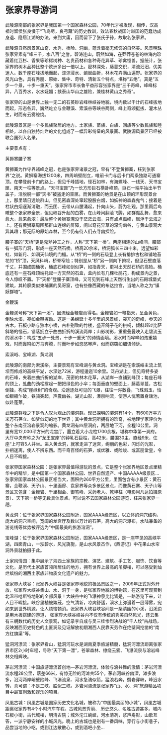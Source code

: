 # 张家界导游词  
武陵源南部的张家界是我国第一个国家森林公园，70年代才被发现，相传，汉高祖时留侯张良慑于“飞鸟尽，良弓藏”的历史教训，效法春秋战国时越国的范蠢功成身退、隐居江湖的办法，来到大庸，因而留下了张氏子孙，故取名张家界。  

武陵源自然风景区山奇、水秀、桥险、洞幽，蕴含着毫无修饰的自然美。风景明珠张家界素有“峰三千，水八百”之誉。碧涛连山，蔚然如海，在莽莽苍苍的林海内珍藏着红豆杉、香果等珍稀树种、名贵药材和各种奇花异草、珍禽怪兽。据统计，张家界的树木品种比整个欧洲多出一倍以上。密林深处，藤蔓交织，清流汩汩，优美迷人。数千座石峰拔地而起，淙淙浸水、蜿蜒曲折，林木花卉满山遍野。张家界的风光山色，具有秀丽、原始、集中、奇特、清新五个特点，堪称“五绝”。真是“五步一个景，十步一重天”。张家界市市长鲁平益形容张家界是“三千奇峰，峰峰标异，八百秀水，水水妩媚；挟泰山华山之雄险，兼桂林黄山之秀奇”。  

张家界的山是世界上独一无二的石英砂岩峰林峡谷地貌，境内数以千计的石峰拔地而起，形态各异，巍然屹立与金鞭溪、索溪谷等峡谷两侧，峰上奇颂挺拔、灌木丛生，时而有云雾缭绕。  

武陵源景区是一个多民族聚居的地方。土家族、苗族、白族、回族等少数民族和睦相处，以各自独特灿烂的文化组成了一幅异彩纷呈的风景画。武陵源风景区已经被联合国列入名录。  

主要景点有：  

黄狮寨腰子寨  

黄狮寨为作守界诸峰之冠，也是张家界诸景之冠，早有“不登黄狮寨，枉到张家界”之说。黄狮寨海拔1200米，四周峭壁削立，唯前卡门与后卡门两条独路可通寨顶。在攀登前卡门的路上，但见千峰插地，怪石如林，有海螺峰、一线天、天书宝匣、南天一柱等景点。“天书宝匣”乃一长方形巨石横卧峰顶，巨石一端平抽出半节盖子，活脱脱一部“天书”被盗走的空匣。而黄狮寨的绝景是在山顶的环形观景台上，那里晴日远眺群山，但见密森深处窜起股股白烟，如妖神的森森鬼气；接着是柱状白烟逐渐消融，而云团、云带从山腰涌起，扑向山头，蔚为壮观。那里雨后鸟瞰整个张家界全景，但见峡谷升起的白雾，在山峰间翻滚飞腾，如群魔乱舞，愈来愈大，愈来愈浓；最后整个黄狮寨淹没于茫茫云海，只有点点孤峰，飘浮于云海之上。还有黄狮寨周围那群山连绵的屏障，间以奇花异草的深沟幽谷，与黄山景观大异其趣；那无际的原始森林，至今仍有待人们去寻幽探险。  

腰子寨的“天桥”更是鬼斧神工之作，人称“天下第一桥”。两座相连的山峰间，腰部有一弧形门洞，形成一座天然石桥。桥高20余米，桥洞弧长三四十米，远望如彩虹、如新月、如洞天仙境的门楣。从“桥”的一侧的石级登上长有排排古松和铺地苔花的“桥”顶，天风料峭，桥脊窄险；特别是从“桥”另一侧向下俯视，但见石壁直落千丈，并围成圆桶状，桶底石峰如剑似笋，如指青天，更衬出天然石桥的高险。桶底还有一座石峰顶端托起一方天然的石盒，盒内长有几棵杜鹃花，构成景内之景，令人惊叹不置。下“天桥”登腰子寨顶峰，又可见到石峰上天然衍生出的石殿城堡式建筑，其轮廓类似柬埔寨的吴哥窟，也有些像西藏的布达拉宫，当地人称之为“镇妖群塔”。  

金鞭溪  

金鞭溪号称“天下第一溪”，因流经金鞭岩而得名。金鞭岩如一鞭指天，呈金黄色，倒映水溪，宛如金鞭挥动。这是一条绵延十多华里的风景线，突兀的奇峰，参天的古木，石板小路与独木小桥，古朴别致的竹楼，盛开鸽子花的拱桐，倾斜超过比萨斜塔的怪石，错落拥立于曲曲折折的溪流两岸；山影树影，重重叠叠映入走碧流玉的溪水中：构成“五步一处景，十步一重天”的诗情画境。溪水时而哗哗如孩重嬉戏，时而轰鸣如万马奔腾，时而叶步如悠悠琴声，似而窃窃如细语倾诉。  

索溪峪、宝峰湖、黄龙洞  

武陵源的南部为索溪峪，主要景观有宝峰湖与黄龙洞。宝峰湖是在索溪峪主流上筑坝而修成的高峡平湖，水深达72米，游程逶迤10余里。泛舟湖上，但见奇特多姿的石峰，夹着曲曲折折的湖岸，茂密的林木花草，从湖岸一直铺到峰顶；每座石峰的顶上，虬曲的劲松撑起一把把绿色的小伞；每面垂直的壁面上，藤葛翠蔓，古松倒挂，构成“崖绿树”的奇观。沿途逐处可见的飞瀑，往往一泻数叠，飞珠溅玉，恰如银瓶乍破，铁骑突起，声震幽谷。湖光山影，瀑泉响流，使游人恍若置身瑶池，似赴蓬莱。  

武陵源群峰之下是令人叹为观止的溶洞群。现已探明的溶洞有14个，有600万平方米万石笋立、如梦似幻的地下世界；其中黄龙洞所拥有的珍奇，被地理学家评价为整个东南亚溶岩景观的缩影。黄龙洞有四层洞府，两层地下河，全程10公里。洞里有宽12,000平方米的龙宫厅，矗立着大小龙柱1700余根，堪称中华第一洞府。大厅中央有称之为“龙王宝座”的钟乳石巨柱，高42米，腰围30主，直经9米，住座“上可容5人并坐。进入黄龙洞，就家走进了迷宫，绚丽的色彩，闪烁的光影，扑朔迷离，使人不辨东西。而千奇百怪的石笋，或优雅、或险峻、或富丽堂皇，令人目不暇接。  

张家界国家森林公园：是张家界最值得游玩的景点，它是整个张家界地区景点里精华中的精华，是中国第一个国家森林公园、世界自然遗产、中国AAAAA级景区… 张家界国家森林公园景区相当大，面积约260平方公里，里面包含有小景区：黄石寨，金鞭溪、天子山、十里画廊、袁家界等众多景区景点，而像黄石寨、天子山等景区又包含：金鞭岩、千里相会、御笔峰、采药老人、乾坤柱（电影阿凡达拍摄原景）、天下第一桥等无数具体景点。可以说不去国家森林公园游览，枉来张家界一趟。  

黄龙洞：位于张家界国家森林公园附近，国家AAAA级景区，以立体的洞穴结构，庞大的洞穴空间，宽阔的龙宫厅及数以万计的石笋，高大的洞穴瀑布，水陆兼备的游览线等优势被评选为“中国最美的旅游溶洞”。  

宝峰湖：位于张家界国家森林公园附近，国家AAAA级景区，是一座罕见的高峡平湖，四面青山，一泓碧水，风光旖旎，是山水风景杰作，《西游记》中花果山水帘洞外景就拍摄于此。  

土家风情园：集中展示了湘西土家族的宗教、演艺、建筑、手工艺、服饰、饮食等文化，是历代土家族首领所居住的地方，拥有世界上最高的吊脚楼，可以感受到灿烂缤纷的湘西土家族非物质文化遗产的魅力。  

张家界大峡谷：张家界大峡谷是张家界地貌的极品景区之一，2009年正式对外开放，张家界大峡谷集山、水、洞于一身，是张家界地貌的博物馆，在这里可观赏到北温带喀斯特地形的全部风景！大峡谷中的飞瀑神泉比比皆是，一路游览下来，让人目不暇接。峡谷里植被繁茂，空气清新，凉爽舒适，溪水上弥漫着一层薄雾，宛如来到世外桃源，让人烦恼顿消。张家界大峡谷峡谷间是一条清幽的小溪，沿溪边是用木板搭建的游道， 张家界大峡谷峡谷内不仅有传统的秀美自然风光，还云集有三朝数代的历史人文景观，如记录李自成与吴三桂惨烈决战的“千人坟”古战场，反映湘西历史特色的土匪洞及见证解放初期湘西人民靠天劳作在绝壁间挖凿的“南方红旗渠”等。  

猛洞河漂流：张家界看山，猛洞河玩水是湖南夏季旅游精髓，猛洞河漂流距离张家界市区2小时车程，号称“天下第一漂”，苍翠森林、缭绕云雾、飞瀑流泉与溶岩峰林交相辉映。  

茅岩河漂流：中国旅游漂流首创地—茅岩河漂流，体验与浪共舞的激情：茅岩河漂流水程28公里，落差66米，有惊无险的河滩共55个。茅岩河峡谷幽深，滩多浪多，沿河两岸峭壁险峰、飞瀑流泉、河水急湍似箭，猛浪若奔，劈岩穿峡，峰迥水转，真可谓：不是三峡，胜似三峡。茅岩河漂流是张家界“山、水、洞”旅游精品项目中最富刺激和娱乐的项目。  

凤凰古城：凤凰古城是国家历史文化名城，被称为“中国最美丽的小城”，凤凰古城距离张家界有4个小时汽车车程。古城风景秀丽、 历史悠久、名胜古迹甚多。城内石板小街，古代城楼，明清古院；城外沱江蜿蜒，河水清冽，浆声舟影，山歌互答，一派宁静安祥的小城风光。晚上的古城也是别有一番风味，穿行与小街巷子，品尝当地的小吃，或到江边散散心，或到酒吧小坐…  
